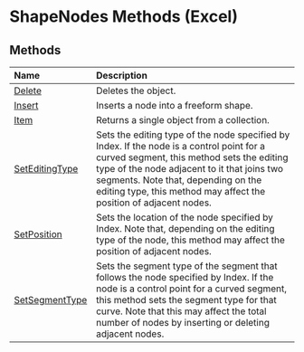 
# ShapeNodes Methods (Excel)

## Methods



|**Name**|**Description**|
|:-----|:-----|
| [Delete](985a1bed-4c40-e169-42de-fce59eca8b79.md)|Deletes the object.|
| [Insert](b4f7e695-2102-5cbd-2d6b-bc167407cc0f.md)|Inserts a node into a freeform shape.|
| [Item](f311dcab-f496-c6ac-a032-b21adae3fde8.md)|Returns a single object from a collection.|
| [SetEditingType](5bf464d6-b9d3-f62b-a625-0d153d7f265e.md)|Sets the editing type of the node specified by Index. If the node is a control point for a curved segment, this method sets the editing type of the node adjacent to it that joins two segments. Note that, depending on the editing type, this method may affect the position of adjacent nodes.|
| [SetPosition](ad76e3d9-51d2-51fd-2af1-9eee7b62e52c.md)|Sets the location of the node specified by Index. Note that, depending on the editing type of the node, this method may affect the position of adjacent nodes.|
| [SetSegmentType](6223e503-4838-2365-9610-26d0a376ccae.md)|Sets the segment type of the segment that follows the node specified by Index. If the node is a control point for a curved segment, this method sets the segment type for that curve. Note that this may affect the total number of nodes by inserting or deleting adjacent nodes.|

